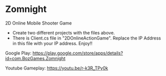 # Zomnight
2D Online Mobile Shooter Game

- Create two different projects with the files above.
- There is Client.cs file in "2DOnlineActionGame". Replace the IP Address in this file with your IP address. Enjoy!!

Google Play: https://play.google.com/store/apps/details?id=com.BozGames.Zomnight

Youtube Gameplay: https://youtu.be/r-k3R_TPy0k
